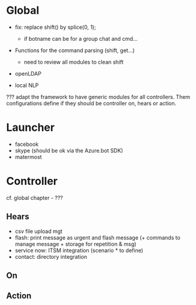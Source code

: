 # Global
- fix: replace shift() by splice(0, 1);
  + if botname can be for a group chat and cmd...
  
- Functions for the command parsing (shift, get...)
  - need to review all modules to clean shift
- openLDAP
- local NLP

??? adapt the framework to have generic modules for all controllers.
Them configurations define if they should be controller on, hears or action.

# Launcher
- facebook
- skype (should be ok via the Azure.bot SDK)
- matermost

# Controller
cf. global chapter - ???

## Hears
- csv file upload mgt
- flash: print message as urgent and flash message (+ commands to
manage message + storage for repetition & msg)
- service now: ITSM integration (scenario * to define)
- contact: directory integration

## On

## Action
